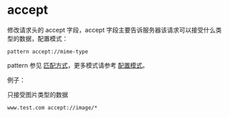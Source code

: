 # accept

修改请求头的 accept 字段，accept 字段主要告诉服务器该请求可以接受什么类型的数据，配置模式：

	pattern accept://mime-type

pattern 参见 [匹配方式](../pattern.html)，更多模式请参考 [配置模式](../mode.html)。

例子：

只接受图片类型的数据

	www.test.com accept://image/*
